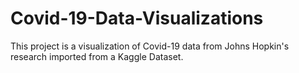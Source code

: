 # Covid-19-Data-Visualizations
This project is a visualization of Covid-19 data from Johns Hopkin's research imported from a Kaggle Dataset.
